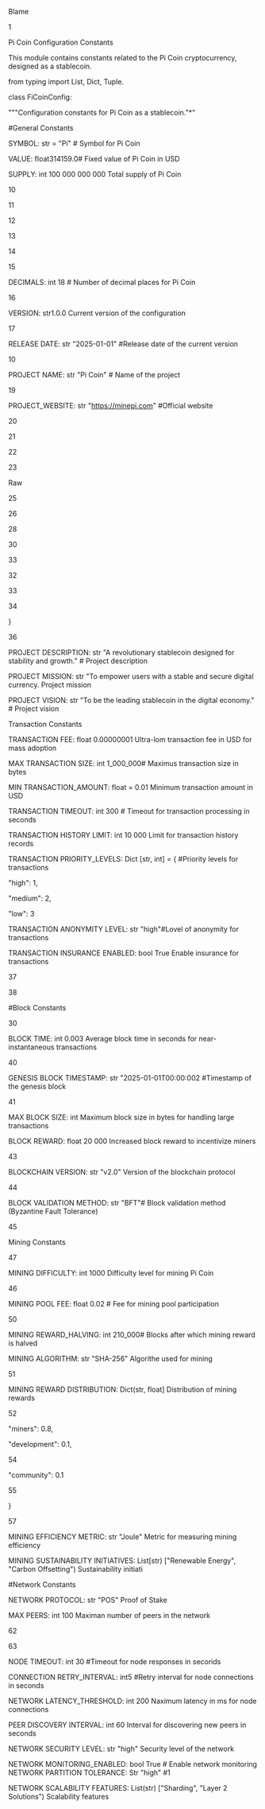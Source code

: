 
Blame

1

Pi Coin Configuration Constants

This module contains constants related to the Pi Coin cryptocurrency, designed as a stablecoin.

from typing import List, Dict, Tuple.

class FiCoinConfig:

"""Configuration constants for Pi Coin as a stablecoin."*"

#General Constants

SYMBOL: str = "Pi" # Symbol for Pi Coin

VALUE: float314159.0# Fixed value of Pi Coin in USD

SUPPLY: int 100 000 000 000 Total supply of Pi Coin

10

11

12

13

14

15

DECIMALS: int 18 # Number of decimal places for Pi Coin

16

VERSION: str1.0.0 Current version of the configuration

17

RELEASE DATE: str "2025-01-01" #Release date of the current version

10

PROJECT NAME: str "Pi Coin" # Name of the project

19

PROJECT_WEBSITE: str "https://minepi.com" #Official website

20

21

22

23

Raw

25

26

28

30

33

32

33

34

}

36

PROJECT DESCRIPTION: str "A revolutionary stablecoin designed for stability and growth." # Project description

PROJECT MISSION: str "To empower users with a stable and secure digital currency. Project mission

PROJECT VISION: str "To be the leading stablecoin in the digital economy." # Project vision

Transaction Constants

TRANSACTION FEE: float 0.00000001 Ultra-lom transaction fee in USD for mass adoption

MAX TRANSACTION SIZE: int 1_000_000# Maximus transaction size in bytes

MIN TRANSACTION_AMOUNT: float = 0.01 Minimum transaction amount in USD

TRANSACTION TIMEOUT: int 300 # Timeout for transaction processing in seconds

TRANSACTION HISTORY LIMIT: int 10 000 Limit for transaction history records

TRANSACTION PRIORITY_LEVELS: Dict [str, int] = { #Priority levels for transactions

"high": 1,

"medium": 2,

"low": 3

TRANSACTION ANONYMITY LEVEL: str "high"#Lovel of anonymity for transactions

TRANSACTION INSURANCE ENABLED: bool True Enable insurance for transactions

37

38

#Block Constants

30

BLOCK TIME: int 0.003 Average block time in seconds for near-instantaneous transactions

40

GENESIS BLOCK TIMESTAMP: str "2025-01-01T00:00:002 #Timestamp of the genesis block

41

MAX BLOCK SIZE: int Maximum block size in bytes for handling large transactions

BLOCK REWARD: float 20 000 Increased block reward to incentivize miners

43

BLOCKCHAIN VERSION: str "v2.0" Version of the blockchain protocol

44

BLOCK VALIDATION METHOD: str "BFT"# Block validation method (Byzantine Fault Tolerance)

45

Mining Constants

47

MINING DIFFICULTY: int 1000 Difficulty level for mining Pi Coin

46

MINING POOL FEE: float 0.02 # Fee for mining pool participation

50

MINING REWARD_HALVING: int 210_000# Blocks after which mining reward is halved

MINING ALGORITHM: str "SHA-256" Algorithe used for mining

51

MINING REWARD DISTRIBUTION: Dict(str, float] Distribution of mining rewards

52

"miners": 0.8,

"development": 0.1,

54

"community": 0.1

55

}

57

MINING EFFICIENCY METRIC: str "Joule" Metric for measuring mining efficiency

MINING SUSTAINABILITY INITIATIVES: List[str) ["Renewable Energy", "Carbon Offsetting") Sustainability initiati

#Network Constants

NETWORK PROTOCOL: str "POS" Proof of Stake

MAX PEERS: int 100 Maximan number of peers in the network

62

63

NODE TIMEOUT: int 30 #Timeout for node responses in secorids

CONNECTION RETRY_INTERVAL: int5 #Retry interval for node connections in seconds

NETWORK LATENCY_THRESHOLD: int 200 Naximum latency in ms for node connections

PEER DISCOVERY INTERVAL: int 60 Interval for discovering new peers in seconds

NETWORK SECURITY LEVEL: str "high" Security level of the network

NETWORK MONITORING_ENABLED: bool True # Enable network monitoring NETWORK PARTITION TOLERANCE: Str "high" #1

NETWORK SCALABILITY FEATURES: List(str) ["Sharding", "Layer 2 Solutions") Scalability features
